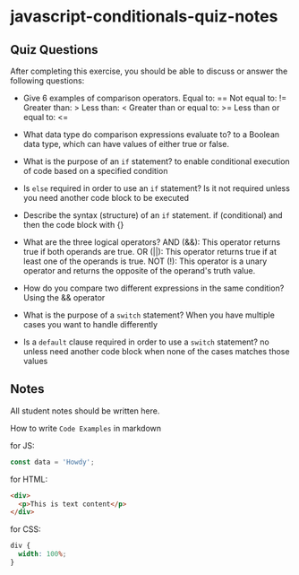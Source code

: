 # javascript-conditionals-quiz-notes

## Quiz Questions

After completing this exercise, you should be able to discuss or answer the following questions:

- Give 6 examples of comparison operators.
  Equal to: ==
  Not equal to: !=
  Greater than: >
  Less than: <
  Greater than or equal to: >=
  Less than or equal to: <=

- What data type do comparison expressions evaluate to?
  to a Boolean data type, which can have values of either true or false.

- What is the purpose of an `if` statement?
  to enable conditional execution of code based on a specified condition

- Is `else` required in order to use an `if` statement?
  Is it not required unless you need another code block to be executed

- Describe the syntax (structure) of an `if` statement.
  if (conditional) and then the code block with {}

- What are the three logical operators?
  AND (&&): This operator returns true if both operands are true.
  OR (||): This operator returns true if at least one of the operands is true.
  NOT (!): This operator is a unary operator and returns the opposite of the operand's truth value.

- How do you compare two different expressions in the same condition?
  Using the && operator

- What is the purpose of a `switch` statement?
  When you have multiple cases you want to handle differently

- Is a `default` clause required in order to use a `switch` statement?
  no unless need another code block when none of the cases matches those values

## Notes

All student notes should be written here.

How to write `Code Examples` in markdown

for JS:

```javascript
const data = 'Howdy';
```

for HTML:

```html
<div>
  <p>This is text content</p>
</div>
```

for CSS:

```css
div {
  width: 100%;
}
```
